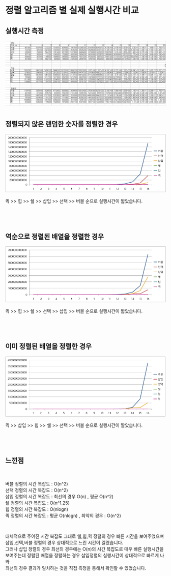 # 정렬 알고리즘 별 실제 실행시간 비교


## 실행시간 측정

![img](result.png)
#



## 정렬되지 않은 랜덤한 숫자를 정렬한 경우

![img](random.png)

퀵 >> 힙 >> 쉘 >> 삽입 >> 선택 >> 버블 순으로 실행시간이 짧았습니다.

#
</br>

## 역순으로 정렬된 배열을 정렬한 경우

![img](reverse.png)

퀵 >> 힙 >> 쉘 >> 선택 >> 삽입 >> 버블 순으로 실행시간이 짧았습니다.

#

</br>

## 이미 정렬된 배열을 정렬한 경우

![img](sorted.png)

퀵 >> 삽입 >> 힙 >> 쉘 >> 선택 >> 버블 순으로 실행시간이 짤았습니다.

#
</br>

## 느낀점
</br>

버블 정렬의 시간 복잡도 :  O(n^2)\
선택 정렬의 시간 복잡도 :  O(n^2)\
삽입 정렬의 시간 복잡도 :  최선의 경우 O(n) , 평균 O(n^2)\
쉘 정렬의 시간 복잡도 :  O(n^1.25)\
힙 정렬의 시간 복잡도 :  O(nlogn)\
퀵 정렬의 시간 복잡도 : 평균 O(nlogn) , 최악의 경우 : O(n^2)

</br>

대체적으로 주어진 시간 복잡도 그대로 쉘,힙,퀵 정렬의 경우  빠른 시간을 보여주었으며 삽입,선택,버블 정렬의 경우 상대적으로 느린 시간이 걸렸습니다.\
그러나 삽입 정렬의 경우 최선의 경우에는 O(n)의 시간 복잡도로 매우 빠른 실행시간을 보여주는데 정렬된 배열을 정렬하는 경우 삽입정렬의 실행시간이 상대적으로 빠르게 나와\
최선의 경우 결과가 일치하는 것을 직접 측정을 통해서 확인할 수 있었습니다.